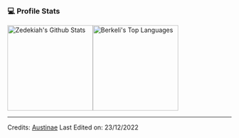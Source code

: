 


### 💻 Profile Stats

<img alt="Zedekiah's Github Stats" src="https://github-readme-stats.vercel.app/api/?username=Hein-HtetSan&show_icons=true&include_all_commits=true&count_private=true&theme=react&hide_border=true&bg_color=1F222E&title_color=F85D7F&icon_color=F8D866" height="192px"/><img alt="Berkeli's Top Languages" src="https://github-readme-stats.vercel.app/api/top-langs/?username=Hein-HtetSan&langs_count=8&layout=compact&theme=react&hide_border=true&bg_color=1F222E&title_color=F85D7F&icon_color=F8D866" height="192px"/>

  
</div>

-----
Credits: [Austinae](https://github.com/Austinae)
Last Edited on: 23/12/2022
